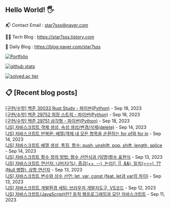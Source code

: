 ## Hello World! 🖐

📬 Contact Email : star7sss@naver.com

👨‍💻 Tech Blog : https://star7sss.tistory.com

🤪 Daily Blog : https://blog.naver.com/star7sss

[![Portfolio](https://img.shields.io/badge/Portfolio-%23000000.svg?style=for-the-badge&logo=firefox&logoColor=#FF7139)](https://fern-way-13f.notion.site/Jang-Thang-3b7b327981a2456c8ee5952eadb848b9)

[![github stats](https://github-readme-stats.vercel.app/api?username=jangThang&show_icons=true&hide_border=False)](https://star7sss.tistory.com)

[![solved.ac tier](http://mazassumnida.wtf/api/v2/generate_badge?boj=star7sss)](https://solved.ac/star7sss)

## 📋 [Recent blog posts]
[[구현/수학] 백준 30033 Rust Study - 파이썬(Python)](https://star7sss.tistory.com/975) - Sep 18, 2023<br>
[[구현/수학] 백준 29752 최장 스트릭 - 파이썬(Python)](https://star7sss.tistory.com/974) - Sep 18, 2023<br>
[[구현/수학] 백준 29751 삼각형 - 파이썬(Python)](https://star7sss.tistory.com/973) - Sep 18, 2023<br>
[[JS] 자바스크립트 객체 생성, 속성 생성/변경/삭제(delete)](https://star7sss.tistory.com/972) - Sep 14, 2023<br>
[[JS] 자바스크립트 반복문: 배열/객체 내 모든 항목을 순환하는 for of와 for in](https://star7sss.tistory.com/971) - Sep 14, 2023<br>
[[JS] 자바스크립트 배열 생성, 특징, 함수: push, unshift, pop, shift, length, splice](https://star7sss.tistory.com/970) - Sep 14, 2023<br>
[[JS] 자바스크립트 함수 정의 방법: 함수 선언식과 (익명)함수 표현식](https://star7sss.tistory.com/969) - Sep 13, 2023<br>
[[JS] 자바스크립트 연산자: 나머지(%), 증감(++, --), 논리(!, ||, &&), 일치(===), ??(Null 병합), 삼항 연산자](https://star7sss.tistory.com/968) - Sep 13, 2023<br>
[[JS] 자바스크립트 변수와 상수 선언: let, var, const (feat. let과 var의 차이)](https://star7sss.tistory.com/967) - Sep 13, 2023<br>
[[JS] 자바스크립트 개발환경 세팅: 브라우저 개발자도구, VS코드](https://star7sss.tistory.com/966) - Sep 12, 2023<br>
[[JS] 자바스크립트(JavaScript)란? 동적 웹프로그래밍과 모던 자바스크립트](https://star7sss.tistory.com/965) - Sep 11, 2023<br>
